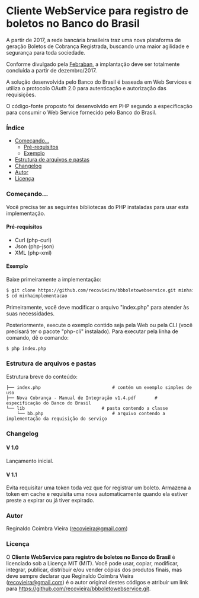 # **Cliente WebService para registro de boletos no Banco do Brasil**
A partir de 2017, a rede bancária brasileira traz uma nova plataforma de geração Boletos de Cobrança Registrada, buscando uma maior agilidade e segurança para toda sociedade.

Conforme divulgado pela [Febraban](https://portal.febraban.org.br/pagina/3150/1094/pt-br/servicos-novo-plataforma-boletos), a implantação deve ser totalmente concluída a partir de dezembro/2017.

A solução desenvolvida pelo Banco do Brasil é baseada em Web Services e utiliza o protocolo OAuth 2.0 para autenticação e autorização das requisições.

O código-fonte proposto foi desenvolvido em PHP segundo a especificação para consumir o Web Service fornecido pelo Banco do Brasil.

### Índice
- [Começando...](#começando)
  - [Pré-requisitos](#pr%C3%A9-requisitos)
  - [Exemplo](#exemplo)
- [Estrutura de arquivos e pastas](#estrutura-de-arquivos-e-pastas)
- [Changelog](#changelog)
- [Autor](#autor)
- [Licença](#licen%C3%A7a)


### Começando...
Você precisa ter as seguintes bibliotecas do PHP instaladas para usar esta implementação.

#### Pré-requisitos
  - Curl (php-curl)
  - Json (php-json)
  - XML (php-xml)

#### Exemplo
Baixe primeiramente a implementação:

```sh
$ git clone https://github.com/recovieira/bbboletowebservice.git minhaimplementacao
$ cd minhaimplementacao
```

Primeiramente, você deve modificar o arquivo "index.php" para atender às suas necessidades.

Posteriormente, execute o exemplo contido seja pela Web ou pela CLI (você precisará ter o pacote "php-cli" instalado). Para executar pela linha de comando, dê o comando:

```sh
$ php index.php
```

### Estrutura de arquivos e pastas
Estrutura breve do conteúdo:

```
├── index.php							# contém um exemplo simples de uso
├── Nova Cobrança - Manual de Integração v1.4.pdf		# especificação do Banco do Brasil
└── lib								# pasta contendo a classe
    └── bb.php							# arquivo contendo a implementação da requisição do serviço
```

### Changelog
#### V 1.0
Lançamento inicial.

#### V 1.1
Evita requisitar uma token toda vez que for registrar um boleto. Armazena a token em cache e requisita uma nova automaticamente quando ela estiver preste a expirar ou já tiver expirado.

### Autor
Reginaldo Coimbra Vieira (recovieira@gmail.com)

### Licença
O **Cliente WebService para registro de boletos no Banco do Brasil** é licenciado sob a Licença MIT (MIT). Você pode usar, copiar, modificar, integrar, publicar, distribuir e/ou vender cópias dos produtos finais, mas deve sempre declarar que Reginaldo Coimbra Vieira (recovieira@gmail.com) é o autor original destes códigos e atribuir um link para https://github.com/recovieira/bbboletowebservice.git.
